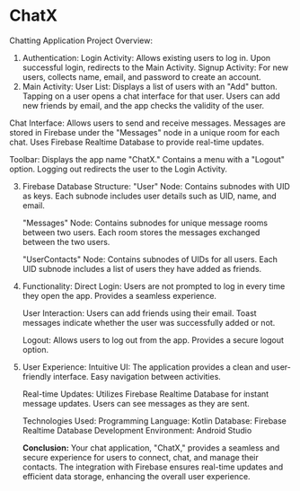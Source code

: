# ChatX
Chatting Application
Project Overview:
1. Authentication:
	Login Activity:
		Allows existing users to log in.
		Upon successful login, redirects to the Main Activity.
	Signup Activity:
		For new users, collects name, email, and password to create an account.
2. Main Activity:
	User List:
		Displays a list of users with an "Add" button.
		Tapping on a user opens a chat interface for that user.
		Users can add new friends by email, and the app checks the validity of the user.
	
 Chat Interface:
		Allows users to send and receive messages.
		Messages are stored in Firebase under the "Messages" node in a unique room for each chat.
		Uses Firebase Realtime Database to provide real-time updates.
	
 Toolbar:
		Displays the app name "ChatX."
		Contains a menu with a "Logout" option.
		Logging out redirects the user to the Login Activity.
	
3. Firebase Database Structure:
	"User" Node:
		Contains subnodes with UID as keys.
		Each subnode includes user details such as UID, name, and email.

	"Messages" Node:
		Contains subnodes for unique message rooms between two users.
		Each room stores the messages exchanged between the two users.

	"UserContacts" Node:
		Contains subnodes of UIDs for all users.
		Each UID subnode includes a list of users they have added as friends.
	
5. Functionality:
	Direct Login:
		Users are not prompted to log in every time they open the app.
		Provides a seamless experience.

	User Interaction:
		Users can add friends using their email.
		Toast messages indicate whether the user was successfully added or not.

	Logout:
		Allows users to log out from the app.
		Provides a secure logout option.
	
7. User Experience:
	Intuitive UI:
		The application provides a clean and user-friendly interface.
		Easy navigation between activities.

	Real-time Updates:
		Utilizes Firebase Realtime Database for instant message updates.
		Users can see messages as they are sent.

	Technologies Used:
		Programming Language: Kotlin
		Database: Firebase Realtime Database
		Development Environment: Android Studio

	**Conclusion:**
		Your chat application, "ChatX," provides a seamless and secure experience for users to connect, chat, and manage their contacts. The integration with Firebase 			ensures real-time updates and efficient data storage, enhancing the overall user experience.
